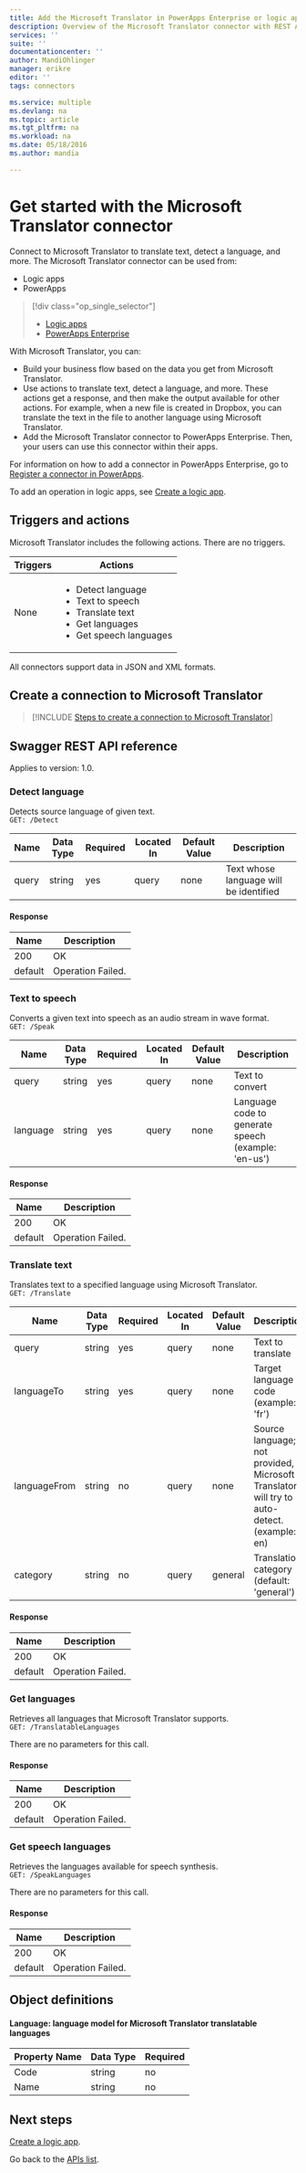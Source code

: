 ```yaml
---
title: Add the Microsoft Translator in PowerApps Enterprise or logic apps| Microsoft Azure
description: Overview of the Microsoft Translator connector with REST API parameters
services: ''
suite: ''
documentationcenter: ''
author: MandiOhlinger
manager: erikre
editor: ''
tags: connectors

ms.service: multiple
ms.devlang: na
ms.topic: article
ms.tgt_pltfrm: na
ms.workload: na
ms.date: 05/18/2016
ms.author: mandia

---
```

# Get started with the Microsoft Translator connector
Connect to Microsoft Translator to translate text, detect a language, and more. The Microsoft Translator connector can be used from:

* Logic apps 
* PowerApps

> [!div class="op_single_selector"]
> * [Logic apps](connectors-create-api-microsofttranslator.md)
> * [PowerApps Enterprise](../power-apps/powerapps-create-api-microsofttranslator.md)
> 
> 

With Microsoft Translator, you can: 

* Build your business flow based on the data you get from Microsoft Translator. 
* Use actions to translate text, detect a language, and more. These actions get a response, and then make the output available for other actions. For example, when a new file is created in Dropbox, you can translate the text in the file to another language using Microsoft Translator.
* Add the Microsoft Translator connector to PowerApps Enterprise. Then, your users can use this connector within their apps. 

For information on how to add a connector in PowerApps Enterprise, go to [Register a connector in PowerApps](../power-apps/powerapps-register-from-available-apis.md). 

To add an operation in logic apps, see [Create a logic app](../app-service-logic/app-service-logic-create-a-logic-app.md).

## Triggers and actions
Microsoft Translator includes the following actions. There are no triggers.

| Triggers | Actions |
| --- | --- |
| None |<ul><li>Detect language</li><li>Text to speech</li><li>Translate text</li><li>Get languages</li><li>Get speech languages</li></ul> |

All connectors support data in JSON and XML formats.

## Create a connection to Microsoft Translator
> [!INCLUDE [Steps to create a connection to Microsoft Translator](../../includes/connectors-create-api-microsofttranslator.md)]
> 
> 

## Swagger REST API reference
Applies to version: 1.0.

### Detect language
Detects source language of given text.  
```GET: /Detect```

| Name | Data Type | Required | Located In | Default Value | Description |
| --- | --- | --- | --- | --- | --- |
| query |string |yes |query |none |Text whose language will be identified |

#### Response
| Name | Description |
| --- | --- |
| 200 |OK |
| default |Operation Failed. |

### Text to speech
Converts a given text into speech as an audio stream in wave format.  
```GET: /Speak```

| Name | Data Type | Required | Located In | Default Value | Description |
| --- | --- | --- | --- | --- | --- |
| query |string |yes |query |none |Text to convert |
| language |string |yes |query |none |Language code to generate speech (example: 'en-us') |

#### Response
| Name | Description |
| --- | --- |
| 200 |OK |
| default |Operation Failed. |

### Translate text
Translates text to a specified language using Microsoft Translator.  
```GET: /Translate```

| Name | Data Type | Required | Located In | Default Value | Description |
| --- | --- | --- | --- | --- | --- |
| query |string |yes |query |none |Text to translate |
| languageTo |string |yes |query |none |Target language code (example: 'fr') |
| languageFrom |string |no |query |none |Source language; if not provided, Microsoft Translator will try to auto-detect. (example: en) |
| category |string |no |query |general |Translation category (default: 'general') |

#### Response
| Name | Description |
| --- | --- |
| 200 |OK |
| default |Operation Failed. |

### Get languages
Retrieves all languages that Microsoft Translator supports.  
```GET: /TranslatableLanguages```

There are no parameters for this call. 

#### Response
| Name | Description |
| --- | --- |
| 200 |OK |
| default |Operation Failed. |

### Get speech languages
Retrieves the languages available for speech synthesis.  
```GET: /SpeakLanguages``` 

There are no parameters for this call.

#### Response
| Name | Description |
| --- | --- |
| 200 |OK |
| default |Operation Failed. |

## Object definitions
#### Language: language model for Microsoft Translator translatable languages
| Property Name | Data Type | Required |
| --- | --- | --- |
| Code |string |no |
| Name |string |no |

## Next steps
[Create a logic app](../app-service-logic/app-service-logic-create-a-logic-app.md).

Go back to the [APIs list](apis-list.md).

<!--References-->
[5]: https://datamarket.azure.com/developer/applications/
[6]: ./media/connectors-create-api-microsofttranslator/register-your-application.png
